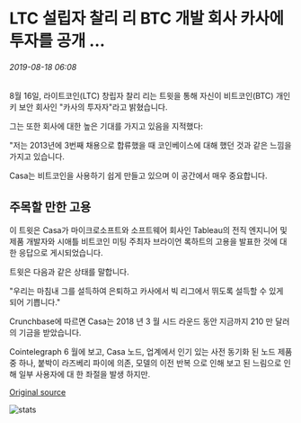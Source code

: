# LTC 설립자 찰리 리 BTC 개발 회사 카사에 투자를 공개 ...

###### 2019-08-18 06:08

8월 16일, 라이트코인(LTC) 창립자 찰리 리는 트윗을 통해 자신이 비트코인(BTC) 개인 키 보안 회사인 "카사의 투자자"라고 밝혔습니다.

그는 또한 회사에 대한 높은 기대를 가지고 있음을 지적했다:

"저는 2013년에 3번째 채용으로 합류했을 때 코인베이스에 대해 했던 것과 같은 느낌을 가지고 있습니다.

Casa는 비트코인을 사용하기 쉽게 만들고 있으며 이 공간에서 매우 중요합니다.

## 주목할 만한 고용

이 트윗은 Casa가 마이크로소프트와 소프트웨어 회사인 Tableau의 전직 엔지니어 및 제품 개발자와 시애틀 비트코인 미팅 주최자 브라이언 록하트의 고용을 발표한 것에 대한 응답으로 게시되었습니다.

트윗은 다음과 같은 상태를 말합니다.

"우리는 마침내 그를 설득하여 은퇴하고 카사에서 빅 리그에서 뛰도록 설득할 수 있게 되어 기쁩니다."

Crunchbase에 따르면 Casa는 2018 년 3 월 시드 라운드 동안 지금까지 210 만 달러의 기금을 받았습니다.

Cointelegraph 6 월에 보고, Casa 노드, 업계에서 인기 있는 사전 동기화 된 노드 제품 중 하나, 붙박이 라즈베리 파이에 의존, 모델의 이전 반복 으로 인해 보고 된 느림으로 인해 일부 사용자에 대 한 좌절을 발생 하지만.

[Original source](https://cointelegraph.com/news/ltc-founder-charlie-lee-discloses-investment-in-btc-development-firm-casa)

![stats](https://c.statcounter.com/11760860/0/a89fa40b/1/ "stats")